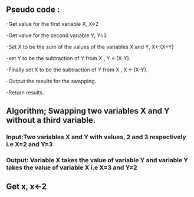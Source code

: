 ##  Pseudo code :
-Get value for the first variable X, X=2

-Get value for the second variable Y, Y=3 

-Set X to be the sum of the values of the variables X and Y, X←(X+Y)

-set Y to be the subtraction of Y from X , Y ←(X-Y).

-Finally set X to be the subtraction of Y from X , X ←(X-Y).

-Output the results for the swapping.

-Return results.


## Algorithm; Swapping two variables X and Y without a third variable.

### Input:Two variables X and Y with values, 2 and 3 respectively i.e X=2 and Y=3
 
### Output: Variable X takes the value of variable Y and variable Y takes the value of variable X i.e X=3 and Y=2
## Get x, x←2



